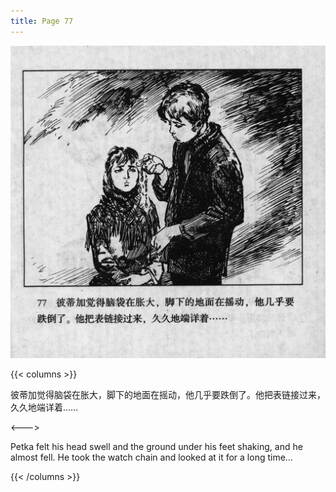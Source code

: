 ```yaml
---
title: Page 77
---
```


![biao page](./../../images/biao/seifert0726_biao_0081_077.jpg)

{{< columns >}}

彼蒂加觉得脑袋在胀大，脚下的地面在摇动，他几乎要跌倒了。他把表链接过来，久久地端详着……

<--->

Petka felt his head swell and the ground under his feet shaking, and he almost fell. He took the watch chain and looked at it for a long time…

{{< /columns >}}
